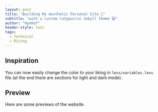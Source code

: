 ```yaml
---
layout: post
title: "Building My Aesthetic Personal Site 📝"
subtitle: "with a custom Catppuccin Jekyll theme 😺"
author: "HynDuf"
header-style: text
tags:
  - Technical
  - Ricing
---
```


## Inspiration 
You can now easily change the color to your liking in `less/variables.less` file (at the end there are sections for light and dark mode).

## Preview
Here are some previews of the website.
